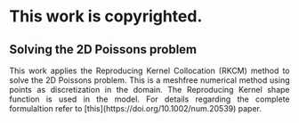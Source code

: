 # This work is copyrighted.
## Solving the 2D Poissons problem
<div style="text-align: justify"> 
 This work applies the Reproducing Kernel Collocation (RKCM) method to solve the 2D Poissons problem. This is a meshfree numerical method using points as discretization in the domain. The Reproducing Kernel shape function is used in the model. For details regarding the complete formulaltion refer to [this](https://doi.org/10.1002/num.20539) paper.
 </div>


